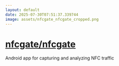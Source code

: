 ```yaml
---
layout: default
date: 2025-07-30T07:51:37.339744
image: assets/nfcgate_nfcgate_cropped.png
---
```


# [nfcgate/nfcgate](https://github.com/nfcgate/nfcgate)

Android app for capturing and analyzing NFC traffic
